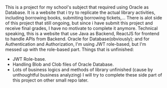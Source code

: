 This is a project for my school's subject that required using Oracle as Database.
It is a website that i try to replicate the actual library activities, including borrowing books, submiting borrowing tickets,...
There is alot side of this project that still ongoing, but since i have submit this project and receive final grades, I have no motivate to complete it anymore.
Technical speaking, this is a website that use Java as Backend, ReactJS for frontend to handle APIs from Backend. Oracle for Database(obviously); and for Authentication and Authorization, I'm using JWT role-based, but I'm messed up with the role-based part.
Things that is unfinished:
- JWT Role-base.
- Handling Blob and Clob files of Oracle Database.
- Lots of business logics and methods of library unfinished (cause by unthoughtful business analyzing)
I will try to complete these side part of this project on other small repo later.
